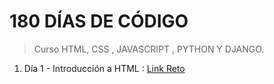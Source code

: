 # 180 DÍAS DE CÓDIGO

> Curso HTML, CSS , JAVASCRIPT , PYTHON Y DJANGO.

 1. Día 1 - Introducción a HTML : [Link Reto](https://omairapalacios.github.io/180-dias-de-codigo/dia-1/reto.html)
